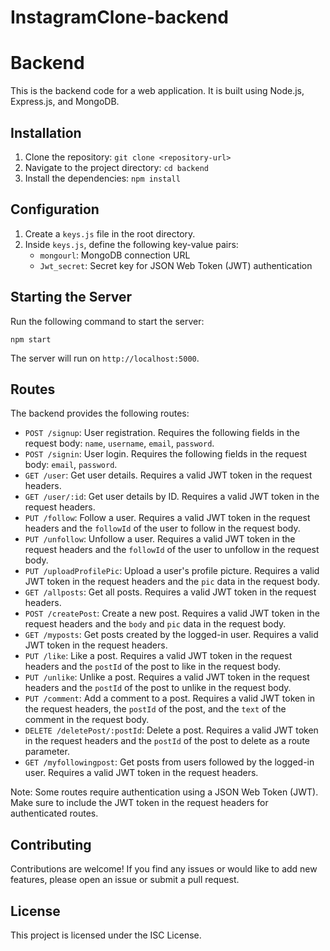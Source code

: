 ﻿# InstagramClone-backend



# Backend

This is the backend code for a web application. It is built using Node.js, Express.js, and MongoDB.

## Installation

1. Clone the repository: `git clone <repository-url>`
2. Navigate to the project directory: `cd backend`
3. Install the dependencies: `npm install`

## Configuration

1. Create a `keys.js` file in the root directory.
2. Inside `keys.js`, define the following key-value pairs:
   - `mongourl`: MongoDB connection URL
   - `Jwt_secret`: Secret key for JSON Web Token (JWT) authentication

## Starting the Server

Run the following command to start the server:

```
npm start
```

The server will run on `http://localhost:5000`.

## Routes

The backend provides the following routes:

- `POST /signup`: User registration. Requires the following fields in the request body: `name`, `username`, `email`, `password`.
- `POST /signin`: User login. Requires the following fields in the request body: `email`, `password`.
- `GET /user`: Get user details. Requires a valid JWT token in the request headers.
- `GET /user/:id`: Get user details by ID. Requires a valid JWT token in the request headers.
- `PUT /follow`: Follow a user. Requires a valid JWT token in the request headers and the `followId` of the user to follow in the request body.
- `PUT /unfollow`: Unfollow a user. Requires a valid JWT token in the request headers and the `followId` of the user to unfollow in the request body.
- `PUT /uploadProfilePic`: Upload a user's profile picture. Requires a valid JWT token in the request headers and the `pic` data in the request body.
- `GET /allposts`: Get all posts. Requires a valid JWT token in the request headers.
- `POST /createPost`: Create a new post. Requires a valid JWT token in the request headers and the `body` and `pic` data in the request body.
- `GET /myposts`: Get posts created by the logged-in user. Requires a valid JWT token in the request headers.
- `PUT /like`: Like a post. Requires a valid JWT token in the request headers and the `postId` of the post to like in the request body.
- `PUT /unlike`: Unlike a post. Requires a valid JWT token in the request headers and the `postId` of the post to unlike in the request body.
- `PUT /comment`: Add a comment to a post. Requires a valid JWT token in the request headers, the `postId` of the post, and the `text` of the comment in the request body.
- `DELETE /deletePost/:postId`: Delete a post. Requires a valid JWT token in the request headers and the `postId` of the post to delete as a route parameter.
- `GET /myfollowingpost`: Get posts from users followed by the logged-in user. Requires a valid JWT token in the request headers.

Note: Some routes require authentication using a JSON Web Token (JWT). Make sure to include the JWT token in the request headers for authenticated routes.

## Contributing

Contributions are welcome! If you find any issues or would like to add new features, please open an issue or submit a pull request.

## License

This project is licensed under the ISC License.
